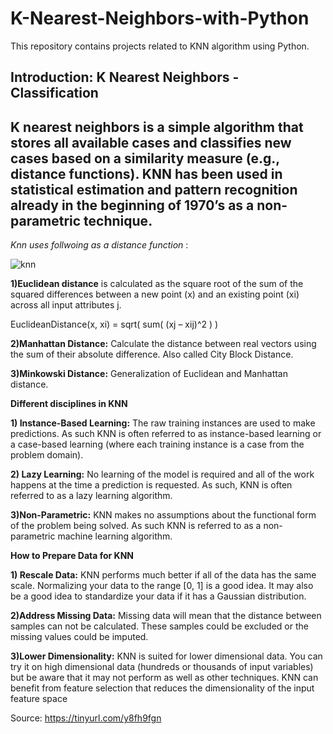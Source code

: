 # K-Nearest-Neighbors-with-Python
This repository contains projects related to KNN algorithm using Python.

## Introduction: K Nearest Neighbors - Classification
K nearest neighbors is a simple algorithm that stores all available cases and classifies new cases based 
on a similarity measure (e.g., distance functions). KNN has been used in statistical estimation and pattern 
recognition already in the beginning of 1970’s as a non-parametric technique.
-------------------------------------------------------------------------------------------------------------
_Knn uses follwoing as a distance function_ :  

  ![knn](http://www.saedsayad.com/images/KNN_similarity.png)
 
**1)Euclidean distance** is calculated as the square root of the sum of the squared differences between a new point (x) and an existing point (xi) across all input attributes j.

EuclideanDistance(x, xi) = sqrt( sum( (xj – xij)^2 ) )

**2)Manhattan Distance:** Calculate the distance between real vectors using the sum of their absolute difference. Also called City Block Distance. 

**3)Minkowski Distance:** Generalization of Euclidean and Manhattan distance.

**Different disciplines in KNN**

**1) Instance-Based Learning:** The raw training instances are used to make predictions.
As such KNN is often referred to as instance-based learning or a case-based learning 
(where each training instance is a case from the problem domain).

**2) Lazy Learning:** No learning of the model is required and all of the work happens 
at the time a prediction is requested. As such, KNN is often referred to as a lazy learning algorithm.

**3)Non-Parametric:** KNN makes no assumptions about the functional form of the problem 
being solved. As such KNN is referred to as a non-parametric machine learning algorithm.

**How to Prepare Data for KNN**

**1) Rescale Data:** KNN performs much better if all of the data has the same scale.
Normalizing your data to the range [0, 1] is a good idea. It may also be a good idea to 
standardize your data if it has a Gaussian distribution.

**2)Address Missing Data:** Missing data will mean that the distance between samples can 
not be calculated. These samples could be excluded or the missing values could be imputed.

**3)Lower Dimensionality:** KNN is suited for lower dimensional data. You can try it on high dimensional data 
(hundreds or thousands of input variables) but be aware that it may not perform as well as other techniques. 
KNN can benefit from feature selection that reduces the dimensionality of the input feature space

Source: https://tinyurl.com/y8fh9fgn
